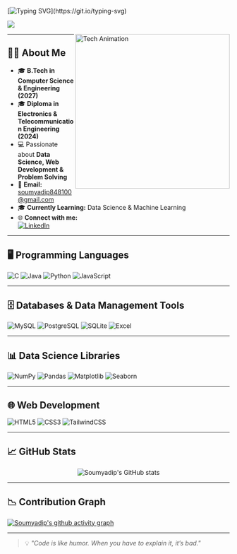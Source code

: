 <!-- Intro -->
[![Typing SVG](https://readme-typing-svg.demolab.com?font=Fira+Code&size=28&pause=1000&color=00FFB2&center=true&vCenter=true&width=600&lines=Hi%2C+I'm+Soumyadip;Welcome+to+my+GitHub+Profile!)](https://git.io/typing-svg)

![](https://komarev.com/ghpvc/?username=Soumyadip&style=flat-square&color=brightgreen)

<img align="right" alt="Tech Animation" width="350" src="https://media.giphy.com/media/qgQUggAC3Pfv687qPC/giphy.gif" />

---

## 👨‍💻 About Me  
- 🎓 **B.Tech in Computer Science & Engineering (2027)**  
- 🎓 **Diploma in Electronics & Telecommunication Engineering (2024)**  
- 💻 Passionate about **Data Science, Web Development & Problem Solving**  
- 📧 **Email:** soumyadip848100@gmail.com  
- 🎓 **Currently Learning:** Data Science & Machine Learning  
- 🌐 **Connect with me:**  
[![LinkedIn](https://img.shields.io/badge/LinkedIn-Profile-blue?style=for-the-badge&logo=linkedin&logoColor=white)](https://www.linkedin.com/in/soumyadipmondal)

---

## 🖥 Programming Languages  
![C](https://img.shields.io/badge/C-%2300599C.svg?style=for-the-badge&logo=c&logoColor=white)
![Java](https://img.shields.io/badge/Java-%23FF6600.svg?style=for-the-badge&logo=openjdk&logoColor=white)
![Python](https://img.shields.io/badge/Python-%2300C7B7.svg?style=for-the-badge&logo=python&logoColor=white)
![JavaScript](https://img.shields.io/badge/JavaScript-%23FFD700.svg?style=for-the-badge&logo=javascript&logoColor=black)

---

## 🗄 Databases & Data Management Tools  
![MySQL](https://img.shields.io/badge/MySQL-%2300758F.svg?style=for-the-badge&logo=mysql&logoColor=white)
![PostgreSQL](https://img.shields.io/badge/PostgreSQL-%23336791.svg?style=for-the-badge&logo=postgresql&logoColor=white)
![SQLite](https://img.shields.io/badge/SQLite-%23003B57.svg?style=for-the-badge&logo=sqlite&logoColor=white)
![Excel](https://img.shields.io/badge/Excel-%23217346.svg?style=for-the-badge&logo=microsoft-excel&logoColor=white)

---

## 📊 Data Science Libraries  
![NumPy](https://img.shields.io/badge/NumPy-%23013243.svg?style=for-the-badge&logo=numpy&logoColor=white)
![Pandas](https://img.shields.io/badge/Pandas-%232C2D72.svg?style=for-the-badge&logo=pandas&logoColor=white)
![Matplotlib](https://img.shields.io/badge/Matplotlib-%230076A8.svg?style=for-the-badge&logo=python&logoColor=white)
![Seaborn](https://img.shields.io/badge/Seaborn-%23376D9B.svg?style=for-the-badge&logo=python&logoColor=white)

---

## 🌐 Web Development  
![HTML5](https://img.shields.io/badge/HTML5-%23E44D26.svg?style=for-the-badge&logo=html5&logoColor=white)
![CSS3](https://img.shields.io/badge/CSS3-%232965F1.svg?style=for-the-badge&logo=css3&logoColor=white)
![TailwindCSS](https://img.shields.io/badge/Tailwind-%2338B2AC.svg?style=for-the-badge&logo=tailwind-css&logoColor=white)

---

## 📈 GitHub Stats  
<p align="center">
  <img src="https://github-readme-stats.vercel.app/api?username=Soumyadip&show_icons=true&theme=tokyonight" alt="Soumyadip's GitHub stats" />
</p>

---

## 📉 Contribution Graph  
[![Soumyadip's github activity graph](https://github-readme-activity-graph.vercel.app/graph?username=Soumyadip&theme=tokyo-night)](https://github.com/ashutosh00710/github-readme-activity-graph)

---

> 💡 *"Code is like humor. When you have to explain it, it’s bad."*
